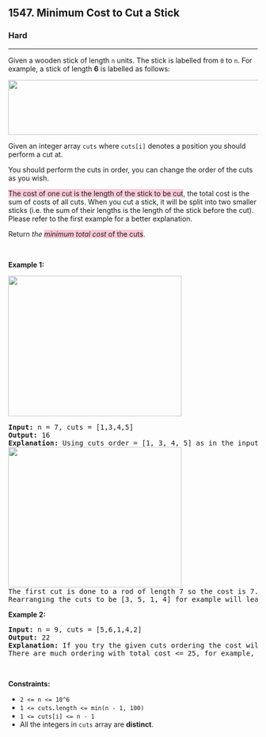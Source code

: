 <h2>1547. Minimum Cost to Cut a Stick</h2><h3>Hard</h3><hr><div><p>Given a wooden stick of length <code>n</code> units. The stick is labelled from <code>0</code> to <code>n</code>. For example, a stick of length <strong>6</strong> is labelled as follows:</p>
<img alt="" src="https://assets.leetcode.com/uploads/2020/07/21/statement.jpg" style="width: 521px; height: 111px;">
<p>Given an integer array <code>cuts</code>&nbsp;where <code>cuts[i]</code>&nbsp;denotes a position you should perform a cut at.</p>

<p>You should perform the cuts in order, you can change the order of the cuts as you wish.</p>

<p><gistnote class="gistnote-highlight" highlightid="c48bb8a7-9525-4af1-a4af-a00136fa5196" colornum="1" style="background-color: rgb(255, 202, 215);" id="c48bb8a7-9525-4af1-a4af-a00136fa5196">The cost of one cut is the length of the stick to be cut</gistnote>, the total cost is the sum of costs of all cuts. When you cut a stick, it will be split into two smaller sticks (i.e. the sum of their lengths is the length of the stick before the cut). Please refer to the first example for a better explanation.</p>

<p>Return <em>the <gistnote class="gistnote-highlight" highlightid="7774f962-acdb-4b37-9bf2-a61eaa23a958" colornum="1" style="background-color: rgb(255, 202, 215);" id="7774f962-acdb-4b37-9bf2-a61eaa23a958">minimum total cost</gistnote></em><gistnote class="gistnote-highlight" highlightid="7774f962-acdb-4b37-9bf2-a61eaa23a958" colornum="1" style="background-color: rgb(255, 202, 215);"> of the&nbsp;cuts</gistnote>.</p>

<p>&nbsp;</p>
<p><strong>Example 1:</strong></p>
<img alt="" src="https://assets.leetcode.com/uploads/2020/07/23/e1.jpg" style="width: 350px; height: 284px;">
<pre><strong>Input:</strong> n = 7, cuts = [1,3,4,5]
<strong>Output:</strong> 16
<strong>Explanation:</strong> Using cuts order = [1, 3, 4, 5] as in the input leads to the following scenario:
<img alt="" src="https://assets.leetcode.com/uploads/2020/07/21/e11.jpg" style="width: 350px; height: 284px;">
The first cut is done to a rod of length 7 so the cost is 7. The second cut is done to a rod of length 6 (i.e. the second part of the first cut), the third is done to a rod of length 4 and the last cut is to a rod of length 3. The total cost is 7 + 6 + 4 + 3 = 20.
Rearranging the cuts to be [3, 5, 1, 4] for example will lead to a scenario with total cost = 16 (as shown in the example photo 7 + 4 + 3 + 2 = 16).</pre>

<p><strong>Example 2:</strong></p>

<pre><strong>Input:</strong> n = 9, cuts = [5,6,1,4,2]
<strong>Output:</strong> 22
<strong>Explanation:</strong> If you try the given cuts ordering the cost will be 25.
There are much ordering with total cost &lt;= 25, for example, the order [4, 6, 5, 2, 1] has total cost = 22 which is the minimum possible.
</pre>

<p>&nbsp;</p>
<p><strong>Constraints:</strong></p>

<ul>
	<li><code>2 &lt;= n &lt;= 10^6</code></li>
	<li><code>1 &lt;= cuts.length &lt;= min(n - 1, 100)</code></li>
	<li><code>1 &lt;= cuts[i] &lt;= n - 1</code></li>
	<li>All the integers in <code>cuts</code>&nbsp;array are <strong>distinct</strong>.</li>
</ul></div>